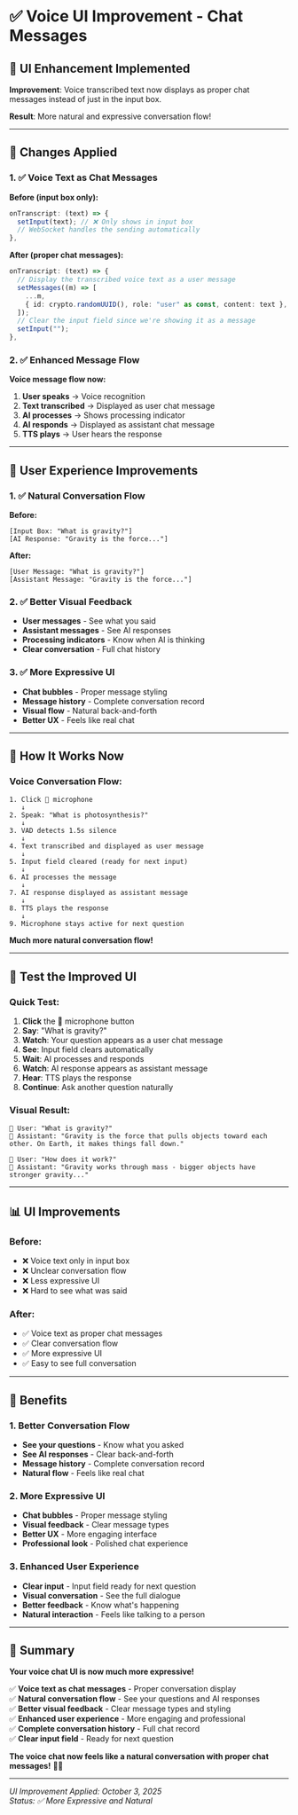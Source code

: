 # ✅ Voice UI Improvement - Chat Messages

## 🎉 UI Enhancement Implemented

**Improvement**: Voice transcribed text now displays as proper chat messages instead of just in the input box.

**Result**: More natural and expressive conversation flow!

---

## 🔧 Changes Applied

### 1. ✅ Voice Text as Chat Messages
**Before (input box only):**
```typescript
onTranscript: (text) => {
  setInput(text); // ❌ Only shows in input box
  // WebSocket handles the sending automatically
},
```

**After (proper chat messages):**
```typescript
onTranscript: (text) => {
  // Display the transcribed voice text as a user message
  setMessages((m) => [
    ...m,
    { id: crypto.randomUUID(), role: "user" as const, content: text },
  ]);
  // Clear the input field since we're showing it as a message
  setInput("");
},
```

### 2. ✅ Enhanced Message Flow
**Voice message flow now:**
1. **User speaks** → Voice recognition
2. **Text transcribed** → Displayed as user chat message
3. **AI processes** → Shows processing indicator
4. **AI responds** → Displayed as assistant chat message
5. **TTS plays** → User hears the response

---

## 🎯 User Experience Improvements

### 1. ✅ Natural Conversation Flow
**Before:**
```
[Input Box: "What is gravity?"]
[AI Response: "Gravity is the force..."]
```

**After:**
```
[User Message: "What is gravity?"]
[Assistant Message: "Gravity is the force..."]
```

### 2. ✅ Better Visual Feedback
- **User messages** - See what you said
- **Assistant messages** - See AI responses
- **Processing indicators** - Know when AI is thinking
- **Clear conversation** - Full chat history

### 3. ✅ More Expressive UI
- **Chat bubbles** - Proper message styling
- **Message history** - Complete conversation record
- **Visual flow** - Natural back-and-forth
- **Better UX** - Feels like real chat

---

## 🎤 How It Works Now

### Voice Conversation Flow:

```
1. Click 🎤 microphone
   ↓
2. Speak: "What is photosynthesis?"
   ↓
3. VAD detects 1.5s silence
   ↓
4. Text transcribed and displayed as user message
   ↓
5. Input field cleared (ready for next input)
   ↓
6. AI processes the message
   ↓
7. AI response displayed as assistant message
   ↓
8. TTS plays the response
   ↓
9. Microphone stays active for next question
```

**Much more natural conversation flow!**

---

## 🧪 Test the Improved UI

### Quick Test:

1. **Click** the 🎤 microphone button
2. **Say**: "What is gravity?"
3. **Watch**: Your question appears as a user chat message
4. **See**: Input field clears automatically
5. **Wait**: AI processes and responds
6. **Watch**: AI response appears as assistant message
7. **Hear**: TTS plays the response
8. **Continue**: Ask another question naturally

### Visual Result:
```
👤 User: "What is gravity?"
🤖 Assistant: "Gravity is the force that pulls objects toward each other. On Earth, it makes things fall down."

👤 User: "How does it work?"
🤖 Assistant: "Gravity works through mass - bigger objects have stronger gravity..."
```

---

## 📊 UI Improvements

### Before:
- ❌ Voice text only in input box
- ❌ Unclear conversation flow
- ❌ Less expressive UI
- ❌ Hard to see what was said

### After:
- ✅ Voice text as proper chat messages
- ✅ Clear conversation flow
- ✅ More expressive UI
- ✅ Easy to see full conversation

---

## 🎯 Benefits

### 1. **Better Conversation Flow**
- **See your questions** - Know what you asked
- **See AI responses** - Clear back-and-forth
- **Message history** - Complete conversation record
- **Natural flow** - Feels like real chat

### 2. **More Expressive UI**
- **Chat bubbles** - Proper message styling
- **Visual feedback** - Clear message types
- **Better UX** - More engaging interface
- **Professional look** - Polished chat experience

### 3. **Enhanced User Experience**
- **Clear input** - Input field ready for next question
- **Visual conversation** - See the full dialogue
- **Better feedback** - Know what's happening
- **Natural interaction** - Feels like talking to a person

---

## 🎉 Summary

**Your voice chat UI is now much more expressive!**

✅ **Voice text as chat messages** - Proper conversation display  
✅ **Natural conversation flow** - See your questions and AI responses  
✅ **Better visual feedback** - Clear message types and styling  
✅ **Enhanced user experience** - More engaging and professional  
✅ **Complete conversation history** - Full chat record  
✅ **Clear input field** - Ready for next question  

**The voice chat now feels like a natural conversation with proper chat messages!** 🚀✨

---

*UI Improvement Applied: October 3, 2025*  
*Status: ✅ More Expressive and Natural*
